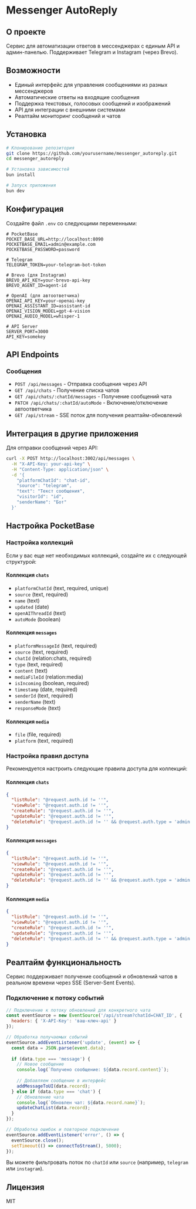 # Messenger AutoReply

## О проекте
Сервис для автоматизации ответов в мессенджерах с единым API и админ-панелью. Поддерживает Telegram и Instagram (через Brevo).

## Возможности
- Единый интерфейс для управления сообщениями из разных мессенджеров
- Автоматические ответы на входящие сообщения
- Поддержка текстовых, голосовых сообщений и изображений
- API для интеграции с внешними системами
- Реалтайм мониторинг сообщений и чатов

## Установка

```bash
# Клонирование репозитория
git clone https://github.com/yourusername/messenger_autoreply.git
cd messenger_autoreply

# Установка зависимостей
bun install

# Запуск приложения
bun dev
```

## Конфигурация

Создайте файл `.env` со следующими переменными:

```
# PocketBase
POCKET_BASE_URL=http://localhost:8090
POCKETBASE_EMAIL=admin@example.com
POCKETBASE_PASSWORD=password

# Telegram
TELEGRAM_TOKEN=your-telegram-bot-token

# Brevo (для Instagram)
BREVO_API_KEY=your-brevo-api-key
BREVO_AGENT_ID=agent-id

# OpenAI (для автоответчика)
OPENAI_API_KEY=your-openai-key
OPENAI_ASSISTANT_ID=assistant-id
OPENAI_VISION_MODEL=gpt-4-vision
OPENAI_AUDIO_MODEL=whisper-1

# API Server
SERVER_PORT=3000
API_KEY=somekey
```

## API Endpoints

### Сообщения
- `POST /api/messages` - Отправка сообщения через API
- `GET /api/chats` - Получение списка чатов
- `GET /api/chats/:chatId/messages` - Получение сообщений чата
- `PATCH /api/chats/:chatId/autoMode` - Включение/отключение автоответчика
- `GET /api/stream` - SSE поток для получения реалтайм-обновлений

## Интеграция в другие приложения

Для отправки сообщений через API:

```bash
curl -X POST http://localhost:3002/api/messages \
  -H "X-API-Key: your-api-key" \
  -H "Content-Type: application/json" \
  -d '{
    "platformChatId": "chat-id",
    "source": "telegram",
    "text": "Текст сообщения",
    "visitorId": "id",
    "senderName": "Бот"
  }'
```
## Настройка PocketBase

### Настройка коллекций

Если у вас еще нет необходимых коллекций, создайте их с следующей структурой:

#### Коллекция `chats`
- `platformChatId` (text, required, unique)
- `source` (text, required)
- `name` (text)
- `updated` (date)
- `openAIThreadId` (text)
- `autoMode` (boolean)

#### Коллекция `messages`
- `platformMessageId` (text, required)
- `source` (text, required)
- `chatId` (relation:chats, required)
- `type` (text, required)
- `content` (text)
- `mediaFileId` (relation:media)
- `isIncoming` (boolean, required)
- `timestamp` (date, required)
- `senderId` (text, required)
- `senderName` (text)
- `responseMode` (text)

#### Коллекция `media`
- `file` (file, required)
- `platform` (text, required)

### Настройка правил доступа

Рекомендуется настроить следующие правила доступа для коллекций:

#### Коллекция `chats`
```json
{
  "listRule": "@request.auth.id != ''",
  "viewRule": "@request.auth.id != ''",
  "createRule": "@request.auth.id != ''",
  "updateRule": "@request.auth.id != ''",
  "deleteRule": "@request.auth.id != '' && @request.auth.type = 'admin'"
}
```

#### Коллекция `messages`
```json
{
  "listRule": "@request.auth.id != ''",
  "viewRule": "@request.auth.id != ''",
  "createRule": "@request.auth.id != ''",
  "updateRule": "@request.auth.id != ''",
  "deleteRule": "@request.auth.id != '' && @request.auth.type = 'admin'"
}
```

#### Коллекция `media`
```json
{
  "listRule": "@request.auth.id != ''",
  "viewRule": "@request.auth.id != ''",
  "createRule": "@request.auth.id != ''",
  "updateRule": "@request.auth.id != ''",
  "deleteRule": "@request.auth.id != '' && @request.auth.type = 'admin'"
}
```
## Реалтайм функциональность

Сервис поддерживает получение сообщений и обновлений чатов в реальном времени через SSE (Server-Sent Events).

### Подключение к потоку событий

```javascript
// Подключение к потоку обновлений для конкретного чата
const eventSource = new EventSource('/api/stream?chatId=CHAT_ID', {
  headers: { 'X-API-Key': 'ваш-ключ-api' }
});

// Обработка получаемых событий
eventSource.addEventListener('update', (event) => {
  const data = JSON.parse(event.data);
  
  if (data.type === 'message') {
    // Новое сообщение
    console.log(`Получено сообщение: ${data.record.content}`);
    
    // Добавляем сообщение в интерфейс
    addMessageToUI(data.record);
  } else if (data.type === 'chat') {
    // Обновление чата
    console.log(`Обновлен чат: ${data.record.name}`);
    updateChatList(data.record);
  }
});

// Обработка ошибок и повторное подключение
eventSource.addEventListener('error', () => {
  eventSource.close();
  setTimeout(() => connectToStream(), 5000);
});
```

Вы можете фильтровать поток по `chatId` или `source` (например, `telegram` или `instagram`).

## Лицензия

MIT